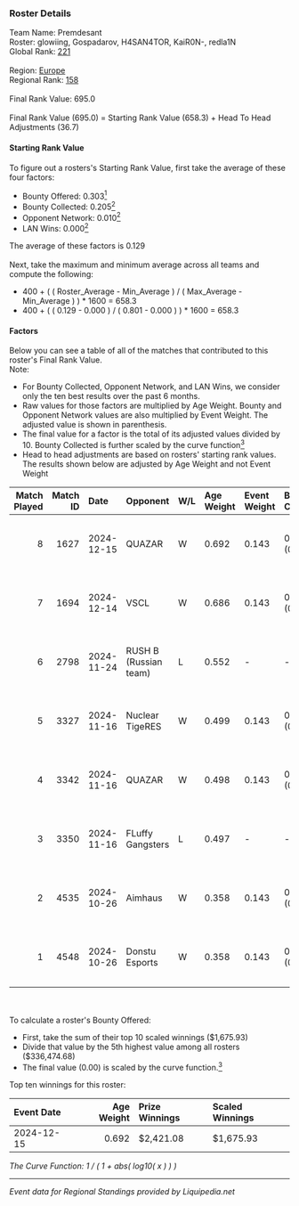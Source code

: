 ### Roster Details<br />
Team Name: Premdesant<br />
Roster: glowiing, Gospadarov, H4SAN4TOR, KaiR0N-, redla1N<br />
Global Rank: [221](../standings_global.md)<br />
<br />
Region: [Europe]( ../standings_europe.md)<br />
Regional Rank: [158]( ../standings_europe.md)<br />
<br />
Final Rank Value:  695.0<br />
<br />
Final Rank Value (695.0) = Starting Rank Value (658.3) + Head To Head Adjustments (36.7)<br />

#### Starting Rank Value<br />
To figure out a rosters's Starting Rank Value, first take the average of these four factors:<br />
- Bounty Offered: 0.303[<sup>1</sup>](#table2)
- Bounty Collected: 0.205[<sup>2</sup>](#table1)
- Opponent Network: 0.010[<sup>2</sup>](#table1)
- LAN Wins: 0.000[<sup>2</sup>](#table1)

The average of these factors is 0.129<br />
<br />
Next, take the maximum and minimum average across all teams and compute the following:<br />
- 400 + ( ( Roster_Average - Min_Average ) / ( Max_Average - Min_Average ) ) * 1600 = 658.3
- 400 + ( ( 0.129 - 0.000 ) / ( 0.801 - 0.000 ) ) * 1600 = 658.3


#### Factors<br />
Below you can see a table of all of the matches that contributed to this roster's Final Rank Value.<br />
Note:<br />

- For Bounty Collected, Opponent Network, and LAN Wins, we consider only the ten best results over the past 6 months.
- Raw values for those factors are multiplied by Age Weight. Bounty and Opponent Network values are also multiplied by Event Weight. The adjusted value is shown in parenthesis.
- The final value for a factor is the total of its adjusted values divided by 10. Bounty Collected is further scaled by the curve function[<sup>3</sup>](#curveFunction)
- Head to head adjustments are based on rosters' starting rank values. The results shown below are adjusted by Age Weight and not Event Weight
<span id="table1"></span><br />


| Match Played | Match ID | Date       | Opponent              | W/L | Age Weight | Event Weight | Bounty Collected | Opponent Network | LAN Wins  | H2H Adj. | Roster                                            |
| -: | -: | :- | :- | :- | :- | :- | :- | :- | :- | -: | :- |
|            8 |     1627 | 2024-12-15 | QUAZAR                | W   | 0.692      | 0.143        | 0.005 (0.001)    | 0.257 (0.025)    | 0 (0.000) |    12.35 | glowiing, Gospadarov, H4SAN4TOR, KaiR0N-, redla1N |
|            7 |     1694 | 2024-12-14 | VSCL                  | W   | 0.686      | 0.143        | 0.001 (0.000)    | 0.000 (0.000)    | 0 (0.000) |     6.37 | glowiing, Gospadarov, H4SAN4TOR, KaiR0N-, redla1N |
|            6 |     2798 | 2024-11-24 | RUSH B (Russian team) | L   | 0.552      | -            | -                | -                | -         |    -4.13 | fozil, Gospadarov, H4SAN4TOR, redla1N, Ryujin     |
|            5 |     3327 | 2024-11-16 | Nuclear TigeRES       | W   | 0.499      | 0.143        | 0.004 (0.000)    | 0.586 (0.042)    | 0 (0.000) |    11.01 | fozil, Gospadarov, H4SAN4TOR, redla1N, Ryujin     |
|            4 |     3342 | 2024-11-16 | QUAZAR                | W   | 0.498      | 0.143        | 0.005 (0.000)    | 0.257 (0.018)    | 0 (0.000) |     9.51 | fozil, Gospadarov, H4SAN4TOR, redla1N, Ryujin     |
|            3 |     3350 | 2024-11-16 | FLuffy Gangsters      | L   | 0.497      | -            | -                | -                | -         |    -4.66 | fozil, Gospadarov, H4SAN4TOR, redla1N, Ryujin     |
|            2 |     4535 | 2024-10-26 | Aimhaus               | W   | 0.358      | 0.143        | 0.000 (0.000)    | 0.017 (0.001)    | 0 (0.000) |     3.02 | fozil, Gospadarov, H4SAN4TOR, redla1N, Ryujin     |
|            1 |     4548 | 2024-10-26 | Donstu Esports        | W   | 0.358      | 0.143        | 0.000 (0.000)    | 0.205 (0.010)    | 0 (0.000) |     3.19 | fozil, Gospadarov, H4SAN4TOR, redla1N, Ryujin     |

<br />
<span id="table2"></span><br />
To calculate a roster's Bounty Offered:<br />

- First, take the sum of their top 10 scaled winnings ($1,675.93)
- Divide that value by the 5th highest value among all rosters ($336,474.68)
- The final value (0.00) is scaled by the curve function.[<sup>3</sup>](#curveFunction)

Top ten winnings for this roster:<br />

| Event Date | Age Weight | Prize Winnings | Scaled Winnings |
| :- | -: | :- | :- |
| 2024-12-15 |      0.692 | $2,421.08      | $1,675.93       |


<span id="curveFunction"></span>_The Curve Function: 1 / ( 1 + abs( log10( x ) ) )_<br />

---
_Event data for Regional Standings provided by Liquipedia.net_<br />
